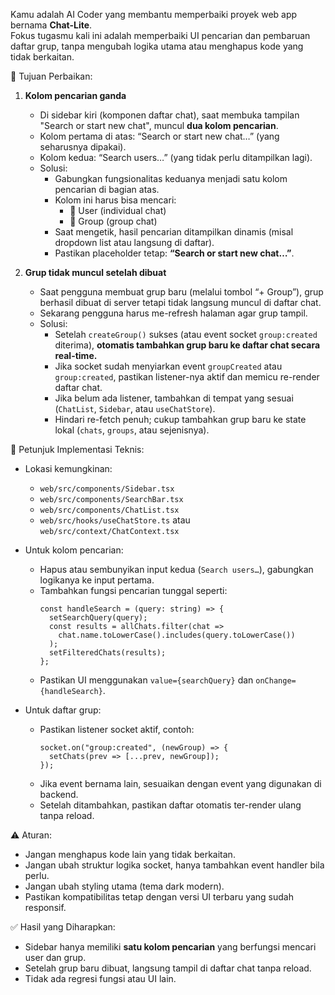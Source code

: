 Kamu adalah AI Coder yang membantu memperbaiki proyek web app bernama **Chat-Lite**.  
Fokus tugasmu kali ini adalah memperbaiki UI pencarian dan pembaruan daftar grup, tanpa mengubah logika utama atau menghapus kode yang tidak berkaitan.

🎯 Tujuan Perbaikan:
1. **Kolom pencarian ganda**
   - Di sidebar kiri (komponen daftar chat), saat membuka tampilan "Search or start new chat", muncul **dua kolom pencarian**.
   - Kolom pertama di atas: “Search or start new chat…” (yang seharusnya dipakai).
   - Kolom kedua: “Search users…” (yang tidak perlu ditampilkan lagi).
   - Solusi:
     - Gabungkan fungsionalitas keduanya menjadi satu kolom pencarian di bagian atas.
     - Kolom ini harus bisa mencari:
       - 🔹 User (individual chat)
       - 🔹 Group (group chat)
     - Saat mengetik, hasil pencarian ditampilkan dinamis (misal dropdown list atau langsung di daftar).
     - Pastikan placeholder tetap: **“Search or start new chat…”**.

2. **Grup tidak muncul setelah dibuat**
   - Saat pengguna membuat grup baru (melalui tombol “+ Group”), grup berhasil dibuat di server tetapi tidak langsung muncul di daftar chat.
   - Sekarang pengguna harus me-refresh halaman agar grup tampil.
   - Solusi:
     - Setelah `createGroup()` sukses (atau event socket `group:created` diterima), **otomatis tambahkan grup baru ke daftar chat secara real-time.**
     - Jika socket sudah menyiarkan event `groupCreated` atau `group:created`, pastikan listener-nya aktif dan memicu re-render daftar chat.
     - Jika belum ada listener, tambahkan di tempat yang sesuai (`ChatList`, `Sidebar`, atau `useChatStore`).
     - Hindari re-fetch penuh; cukup tambahkan grup baru ke state lokal (`chats`, `groups`, atau sejenisnya).

🧩 Petunjuk Implementasi Teknis:

- Lokasi kemungkinan:
  - `web/src/components/Sidebar.tsx`
  - `web/src/components/SearchBar.tsx`
  - `web/src/components/ChatList.tsx`
  - `web/src/hooks/useChatStore.ts` atau `web/src/context/ChatContext.tsx`

- Untuk kolom pencarian:
  - Hapus atau sembunyikan input kedua (`Search users…`), gabungkan logikanya ke input pertama.
  - Tambahkan fungsi pencarian tunggal seperti:
    ```tsx
    const handleSearch = (query: string) => {
      setSearchQuery(query);
      const results = allChats.filter(chat =>
        chat.name.toLowerCase().includes(query.toLowerCase())
      );
      setFilteredChats(results);
    };
    ```
  - Pastikan UI menggunakan `value={searchQuery}` dan `onChange={handleSearch}`.

- Untuk daftar grup:
  - Pastikan listener socket aktif, contoh:
    ```tsx
    socket.on("group:created", (newGroup) => {
      setChats(prev => [...prev, newGroup]);
    });
    ```
  - Jika event bernama lain, sesuaikan dengan event yang digunakan di backend.
  - Setelah ditambahkan, pastikan daftar otomatis ter-render ulang tanpa reload.

⚠️ Aturan:
- Jangan menghapus kode lain yang tidak berkaitan.
- Jangan ubah struktur logika socket, hanya tambahkan event handler bila perlu.
- Jangan ubah styling utama (tema dark modern).
- Pastikan kompatibilitas tetap dengan versi UI terbaru yang sudah responsif.

✅ Hasil yang Diharapkan:
- Sidebar hanya memiliki **satu kolom pencarian** yang berfungsi mencari user dan grup.
- Setelah grup baru dibuat, langsung tampil di daftar chat tanpa reload.
- Tidak ada regresi fungsi atau UI lain.